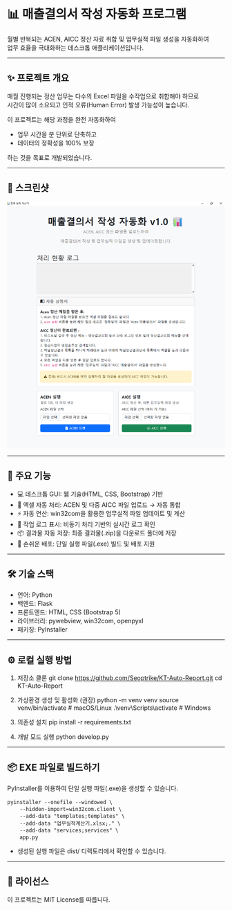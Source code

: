 # 📊 매출결의서 작성 자동화 프로그램

월별 반복되는 ACEN, AICC 정산 자료 취합 및 업무실적 파일 생성을 자동화하여  
업무 효율을 극대화하는 데스크톱 애플리케이션입니다.

---

## ✨ 프로젝트 개요

매월 진행되는 정산 업무는 다수의 Excel 파일을 수작업으로 취합해야 하므로  
시간이 많이 소요되고 인적 오류(Human Error) 발생 가능성이 높습니다.  

이 프로젝트는 해당 과정을 완전 자동화하여  
- 업무 시간을 분 단위로 단축하고  
- 데이터의 정확성을 100% 보장  

하는 것을 목표로 개발되었습니다.

---

## 📸 스크린샷

![프로그램 실행 화면](images/main1.png)

---

## 🚀 주요 기능

- 💻 데스크톱 GUI: 웹 기술(HTML, CSS, Bootstrap) 기반  
- 📂 엑셀 자동 처리: ACEN 및 다중 AICC 파일 업로드 → 자동 통합  
- ⚡ 자동 연산: win32com을 활용한 업무실적 파일 업데이트 및 계산  
- 📜 작업 로그 표시: 비동기 처리 기반의 실시간 로그 확인  
- 📦 결과물 자동 저장: 최종 결과물(.zip)을 다운로드 폴더에 저장  
- 🔨 손쉬운 배포: 단일 실행 파일(.exe) 빌드 및 배포 지원  

---

## 🛠️ 기술 스택

- 언어: Python  
- 백엔드: Flask  
- 프론트엔드: HTML, CSS (Bootstrap 5)  
- 라이브러리: pywebview, win32com, openpyxl  
- 패키징: PyInstaller  

---

## ⚙️ 로컬 실행 방법

1. 저장소 클론
    git clone https://github.com/Seoptrike/KT-Auto-Report.git
    cd KT-Auto-Report

2. 가상환경 생성 및 활성화 (권장)
    python -m venv venv
    source venv/bin/activate      # macOS/Linux
    .\venv\Scripts\activate       # Windows

3. 의존성 설치
    pip install -r requirements.txt

4. 개발 모드 실행
    python develop.py

---

## 📦 EXE 파일로 빌드하기

PyInstaller를 이용하여 단일 실행 파일(.exe)을 생성할 수 있습니다.

    pyinstaller --onefile --windowed \
        --hidden-import=win32com.client \
        --add-data "templates;templates" \
        --add-data "업무실적계산기.xlsx;." \
        --add-data "services;services" \
        app.py

- 생성된 실행 파일은 dist/ 디렉토리에서 확인할 수 있습니다.

---

## 📝 라이선스

이 프로젝트는 MIT License를 따릅니다.
